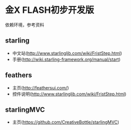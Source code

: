 金X FLASH初步开发版
======


依赖环境，参考资料

starling 
-----------
* 中文站(http://www.starlinglib.com/wiki/FristStep.html)
* 手册(http://wiki.starling-framework.org/manual/start)

feathers 
-----------
* 主页(http://feathersui.com/)
* 控件说明(http://www.starlinglib.com/wiki/FristStep.html)

starlingMVC
-----------
* 主页(https://github.com/CreativeBottle/starlingMVC)